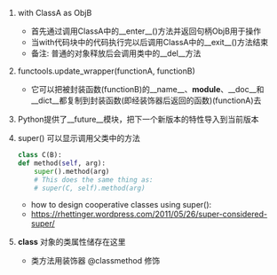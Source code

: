 1. with ClassA as ObjB
    * 首先通过调用ClassA中的__enter__()方法并返回句柄ObjB用于操作
    * 当with代码块中的代码执行完以后调用ClassA中的__exit__()方法结束
    * 备注: 普通的对象释放后会调用类中的__del__方法

2. functools.update_wrapper(functionA, functionB)
    * 它可以把被封装函数(functionB)的__name__、__module__、__doc__和 __dict__都复制到封装函数(即经装饰器后返回的函数)(functionA)去

3. Python提供了__future__模块，把下一个新版本的特性导入到当前版本

4. super() 可以显示调用父类中的方法
    ```python
    class C(B):
    def method(self, arg):
        super().method(arg)    
        # This does the same thing as:
        # super(C, self).method(arg)
    ```
    * how to design cooperative classes using super():
    * https://rhettinger.wordpress.com/2011/05/26/super-considered-super/

5. __class__ 对象的类属性储存在这里
    * 类方法用装饰器 @classmethod 修饰